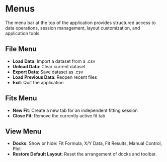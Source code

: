 # Menus

The menu bar at the top of the application provides structured access to data operations, session management, layout customization, and application tools.

## File Menu

- **Load Data**: Import a dataset from a .csv
- **Unload Data**: Clear current dataset 
- **Export Data**: Save dataset as .csv
- **Load Previous Data**: Reopen recent files
- **Exit**: Quit the application

## Fits Menu

- **New Fit**: Create a new tab for an independent fitting session
- **Close Fit**: Remove the currently active fit tab

## View Menu

- **Docks**: Show or hide: Fit Formula, X/Y Data, Fit Results, Manual Control, Plot
- **Restore Default Layout**: Reset the arrangement of docks and toolbar.
